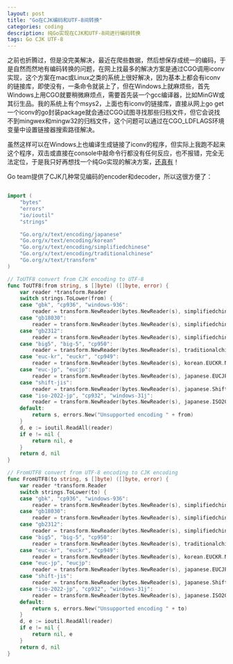 ```yaml
---
layout: post
title: "Go在CJK编码和UTF-8间转换"
categories: coding 
description: 纯Go实现在CJK和UTF-8间进行编码转换 
tags: Go CJK UTF-8 
---
```

之前也折腾过，但是没完美解决，最近在爬些数据，然后想保存成统一的编码，于是自然而然地有编码转换的问题，在网上找最多的解决方案是通过CGO调用iconv实现，这个方案在mac或Linux之类的系统上很好解决，因为基本上都会有iconv的链接库，即使没有，一条命令就装上了，但在Windows上就麻烦些，首先Windows上用CGO就要稍微麻烦点，需要首先装一个gcc编译器，比如MinGW或其衍生品。我的系统上有个msys2，上面也有iconv的链接库，直接从网上go get一个iconv的go封装package就会通过CGO试图寻找那些归档文件，但它会说找不到mingwex和mingw32的归档文件，这个问题可以通过在CGO_LDFLAGS环境变量中设置链接器搜索路径解决。

虽然这样可以在Windows上也编译生成链接了iconv的程序，但实际上我跑不起来这个程序，双击或直接在console中敲命令行都没有任何反应，也不报错，完全无法定位，于是我只好再想找一个纯Go实现的解决方案，[还真有](http://mengqi.info/html/2015/201507071345-using-Go-to-convert-text-between-gbk-and-utf-8.html)！

Go team提供了CJK几种常见编码的encoder和decoder，所以这很方便了：

```go

import (
	"bytes"
	"errors"
	"io/ioutil"
	"strings"

	"Go.org/x/text/encoding/japanese"
	"Go.org/x/text/encoding/korean"
	"Go.org/x/text/encoding/simplifiedchinese"
	"Go.org/x/text/encoding/traditionalchinese"
	"Go.org/x/text/transform"
)

// ToUTF8 convert from CJK encoding to UTF-8
func ToUTF8(from string, s []byte) ([]byte, error) {
	var reader *transform.Reader
	switch strings.ToLower(from) {
	case "gbk", "cp936", "windows-936":
		reader = transform.NewReader(bytes.NewReader(s), simplifiedchinese.GBK.NewDecoder())
	case "gb18030":
		reader = transform.NewReader(bytes.NewReader(s), simplifiedchinese.GB18030.NewDecoder())
	case "gb2312":
		reader = transform.NewReader(bytes.NewReader(s), simplifiedchinese.HZGB2312.NewDecoder())
	case "big5", "big-5", "cp950":
		reader = transform.NewReader(bytes.NewReader(s), traditionalchinese.Big5.NewDecoder())
	case "euc-kr", "euckr", "cp949":
		reader = transform.NewReader(bytes.NewReader(s), korean.EUCKR.NewDecoder())
	case "euc-jp", "eucjp":
		reader = transform.NewReader(bytes.NewReader(s), japanese.EUCJP.NewDecoder())
	case "shift-jis":
		reader = transform.NewReader(bytes.NewReader(s), japanese.ShiftJIS.NewDecoder())
	case "iso-2022-jp", "cp932", "windows-31j":
		reader = transform.NewReader(bytes.NewReader(s), japanese.ISO2022JP.NewDecoder())
	default:
		return s, errors.New("Unsupported encoding " + from)
	}
	d, e := ioutil.ReadAll(reader)
	if e != nil {
		return nil, e
	}
	return d, nil
}

// FromUTF8 convert from UTF-8 encoding to CJK encoding
func FromUTF8(to string, s []byte) ([]byte, error) {
	var reader *transform.Reader
	switch strings.ToLower(to) {
	case "gbk", "cp936", "windows-936":
		reader = transform.NewReader(bytes.NewReader(s), simplifiedchinese.GBK.NewEncoder())
	case "gb18030":
		reader = transform.NewReader(bytes.NewReader(s), simplifiedchinese.GB18030.NewEncoder())
	case "gb2312":
		reader = transform.NewReader(bytes.NewReader(s), simplifiedchinese.HZGB2312.NewEncoder())
	case "big5", "big-5", "cp950":
		reader = transform.NewReader(bytes.NewReader(s), traditionalchinese.Big5.NewEncoder())
	case "euc-kr", "euckr", "cp949":
		reader = transform.NewReader(bytes.NewReader(s), korean.EUCKR.NewEncoder())
	case "euc-jp", "eucjp":
		reader = transform.NewReader(bytes.NewReader(s), japanese.EUCJP.NewEncoder())
	case "shift-jis":
		reader = transform.NewReader(bytes.NewReader(s), japanese.ShiftJIS.NewEncoder())
	case "iso-2022-jp", "cp932", "windows-31j":
		reader = transform.NewReader(bytes.NewReader(s), japanese.ISO2022JP.NewEncoder())
	default:
		return s, errors.New("Unsupported encoding " + to)
	}
	d, e := ioutil.ReadAll(reader)
	if e != nil {
		return nil, e
	}
	return d, nil
}
```
